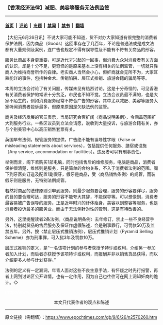 ### 【香港经济法律】减肥、美容等服务无法例监管

---

#### [首页](../../../..?n2570260) &nbsp;|&nbsp; [评论](../../../../../epoch-comment?n2570260) &nbsp;|&nbsp; [专题](../../../../../epoch-special?n2570260) &nbsp;|&nbsp; [禁闻](../../../../../epoch-news?n2570260) &nbsp;|&nbsp; [禁书](../../../../../books?n2570260) &nbsp;|&nbsp; [翻墙](https://github.com/gfw-breaker/nogfw/blob/master/README.md?n2570260)


<div class="post_content" id="artbody" itemprop="articleBody">
 <!-- article content begin -->
 <p>
  【大纪元6月26日讯】不说大家可能不知道，货不对办大家知道有很完整的消费者保护法例，因为商品（Goods）这回事存在了几百年，不论是普通法或是成文法都有大量规例及案例，连广告也规定不得有误导性及不能有不符有关商品的形容。
 </p>
 <p>
  服务比商品本身更重要，可是近代才兴起的一回事，但消费大众对消费者有关方面的认识，却是十分不足，更奇怪的是原来基本上没有相关的法例监管，一切就只靠商人为维持商誉所作的自律。老实商人当然会小心，但奸商就会无所不为，大家耳熟能详的事件，包括种金术、传销陷阱、层压式推销、旅游会籍的骗局等等。
 </p>
 <p>
  本周的立法会讨论了有关问题，传媒未见有热烈讨论，这是十分奇怪的，可见香港有关消费者保护的常识十分贫乏，市民也不知不觉。立法会议员最不满的，也是大家不陌生的，例如消费服务经常不符合广告的形容，其中尤以减肥、美容等服务大家听闻消费者投诉最多，但原来原因是欠缺法例的监管。
 </p>
 <p>
  商务及经济发展的官员表示，当局研究会否扩阔〈商品说明条例〉，令涵盖范围扩大到服务行业。一些区议员到立法会请愿，说收到大量投诉，与旅游会籍有关，亦与个别美容中心以高压销售套票有关。
 </p>
 <p>
  英国早有法例，规管服务的提供，广告绝不能有误导性字眼（False or misleading statements about services），包括提供任何服务、膳宿或设施（Any service, accommodation or facilities）。违反者可以有刑事责任。
 </p>
 <p>
  举例而言，阁下若购买1部电脑，同时包括售后的维修服务，电脑是商品，消费者保护很清楚，维修则是服务，只是简单的合约关系，不入于消费者法例的范围。阁下到牙医处订造及配置1副假牙，假牙是商品，受〈商品销售条例〉的规管，而装假牙则是服务，无特别法例规管。
 </p>
 <p>
  若然将商品的法律原则引申到服务，则最少服务要合理，服务的形容要详尽，服务的目的要合理可达，服务的形容不能夸大其辞，不能误导等。可以想像到，消费者最容易被广告误导的服务，正是近年时兴的纤体瘦身，美容以到整容等服务，也是消费者投诉最多的服务业，而由于无法例针对性的管制，这是有待改善的。
 </p>
 <p>
  另外，这里提醒读者2条法例。〈商品说明条例〉去年修订，禁止一些不良经营手法，特别就货品的售后服务及保证作虚假陈述，会是刑事罪行，可罚款50万及监禁五年。另外，按〈禁止层压式推销法例〉，层压式推销计划（Pyramid Selling Scheme）亦为刑事罪，可入狱3年及罚款10万。
 </p>
 <p>
  层压式推销的定义，是“一名该项计划的参与者获授予特许或权利，介绍另一参加者加入计划，而后者亦获授予该项特许或权利，而报酬并非以销售货品获得，而以介绍更多人参与计划获得。”
 </p>
 <p>
  法例的定义有一定漏洞，年青人面对这些不良生意手法，有怀疑之时先行报警，再者上网到讨论区公开详情，也有一定作用，因为自己也往往可在网上洞知奸商的诡计。◇
 </p>
 <p>
  <font color="#ffffff">
   (http://www.dajiyuan.com)
  </font>
  <br/>
  <center>
   <font class="GY13">
    本文只代表作者的观点和陈述
   </font>
  </center>
 </p>
 <!-- article content end -->
 <div id="below_article_ad">
 </div>
</div>


---

原文链接（需翻墙）：https://www.epochtimes.com/gb/9/6/26/n2570260.htm